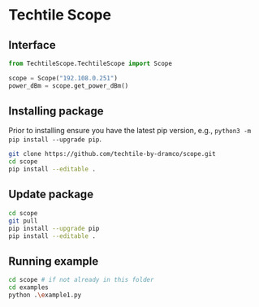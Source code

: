 # Techtile Scope

## Interface

```python
from TechtileScope.TechtileScope import Scope

scope = Scope("192.108.0.251")
power_dBm = scope.get_power_dBm()
```


## Installing package

Prior to installing ensure you have the latest pip version, e.g., `python3 -m pip install --upgrade pip`.

```sh
git clone https://github.com/techtile-by-dramco/scope.git
cd scope
pip install --editable .
```

## Update package

```sh
cd scope
git pull
pip install --upgrade pip
pip install --editable .
```

## Running example
```sh
cd scope # if not already in this folder
cd examples
python .\example1.py
```